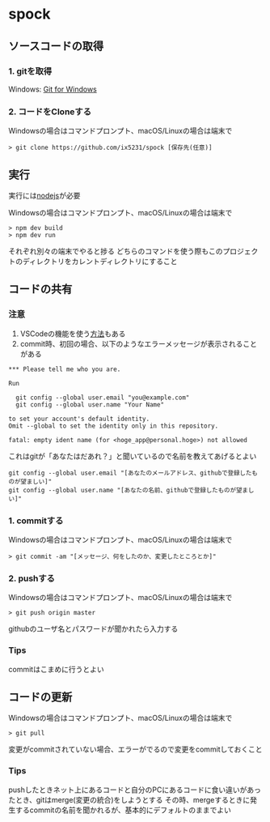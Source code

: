 # spock

## ソースコードの取得

### 1. gitを取得

Windows: [Git for Windows](https://git-for-windows.github.io/)

### 2. コードをCloneする

Windowsの場合はコマンドプロンプト、macOS/Linuxの場合は端末で

```
> git clone https://github.com/ix5231/spock [保存先(任意)]
```

## 実行

実行には[nodejs](https://nodejs.org/ja/)が必要

Windowsの場合はコマンドプロンプト、macOS/Linuxの場合は端末で

```
> npm dev build
> npm dev run

```
それぞれ別々の端末でやると捗る
どちらのコマンドを使う際もこのプロジェクトのディレクトリをカレントディレクトリにすること

## コードの共有

### 注意

1. VSCodeの機能を使う[方法](https://azriton.github.io/2017/08/23/Visual-Studio-Code%E3%81%A7Git%E3%82%92%E4%BD%BF%E3%81%86/)もある
2. commit時、初回の場合、以下のようなエラーメッセージが表示されることがある
```
*** Please tell me who you are.

Run

  git config --global user.email "you@example.com"
  git config --global user.name "Your Name"

to set your account's default identity.
Omit --global to set the identity only in this repository.

fatal: empty ident name (for <hoge_app@personal.hoge>) not allowed
```
これはgitが「あなたはだあれ？」と聞いているので名前を教えてあげるとよい
```
git config --global user.email "[あなたのメールアドレス、githubで登録したものが望ましい]"
git config --global user.name "[あなたの名前、githubで登録したものが望ましい]"
```

### 1. commitする

Windowsの場合はコマンドプロンプト、macOS/Linuxの場合は端末で
```
> git commit -am "[メッセージ、何をしたのか、変更したところとか]"
```

### 2. pushする

Windowsの場合はコマンドプロンプト、macOS/Linuxの場合は端末で
```
> git push origin master
```
githubのユーザ名とパスワードが聞かれたら入力する

### Tips

commitはこまめに行うとよい

## コードの更新

Windowsの場合はコマンドプロンプト、macOS/Linuxの場合は端末で
```
> git pull 
```

変更がcommitされていない場合、エラーがでるので変更をcommitしておくこと

### Tips

pushしたときネット上にあるコードと自分のPCにあるコードに食い違いがあったとき、gitはmerge(変更の統合)をしようとする
その時、mergeするときに発生するcommitの名前を聞かれるが、基本的にデフォルトのままでよい
